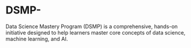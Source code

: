 # DSMP-
Data Science Mastery Program (DSMP) is a comprehensive, hands-on initiative designed to help learners master core concepts of data science, machine learning, and AI.
